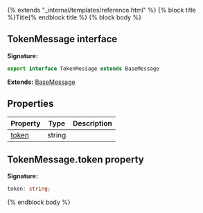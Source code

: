 {% extends "_internal/templates/reference.html" %}
{% block title %}Title{% endblock title %}
{% block body %}

## TokenMessage interface

<b>Signature:</b>

```typescript
export interface TokenMessage extends BaseMessage 
```
<b>Extends:</b> [BaseMessage](./firebase-admin_.basemessage.md#basemessage_interface)

## Properties

|  Property | Type | Description |
|  --- | --- | --- |
|  [token](./firebase-admin_messaging.tokenmessage.md#tokenmessagetoken_property) | string |  |

## TokenMessage.token property

<b>Signature:</b>

```typescript
token: string;
```
{% endblock body %}
